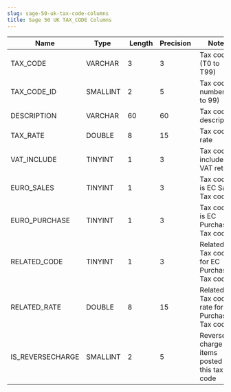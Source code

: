 ```yaml
---
slug: sage-50-uk-tax-code-columns
title: Sage 50 UK TAX_CODE Columns
---
```

| Name | Type  |  Length | Precision  |  Notes  | Example |
| --- | --- | --- | --- | --- | --- |
| TAX_CODE | VARCHAR | 3 | 3 | Tax code (T0 to T99) | T0 |
| TAX_CODE_ID | SMALLINT | 2 | 5 | Tax code number (0 to 99) | 0 |
| DESCRIPTION | VARCHAR | 60 | 60 | Tax code description | Zero rated |
| TAX_RATE | DOUBLE | 8 | 15 | Tax code rate | 0 |
| VAT_INCLUDE | TINYINT | 1 | 3 | Tax code included in VAT return | 1 |
| EURO_SALES | TINYINT | 1 | 3 | Tax code is EC Sales Tax code | 0 |
| EURO_PURCHASE | TINYINT | 1 | 3 | Tax code is EC Purchase Tax code | 0 |
| RELATED_CODE | TINYINT | 1 | 3 | Related Tax code for EC Purchase Tax code | 0 |
| RELATED_RATE | DOUBLE | 8 | 15 | Related Tax code rate for EC Purchase Tax code | 0 |
| IS_REVERSECHARGE | SMALLINT | 2 | 5 | Reverse charge items posted to this tax code | 0 |

